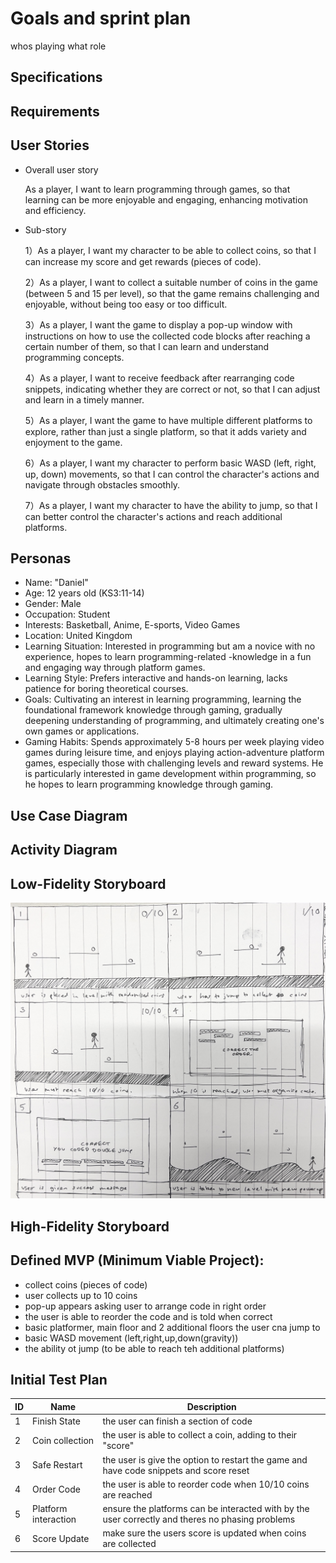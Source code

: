 # Goals and sprint plan

whos playing what role

## Specifications

## Requirements

## User Stories
 - Overall user story
 
   As a player, I want to learn programming through games, so that learning can be more enjoyable and engaging, enhancing motivation and efficiency.
 - Sub-story

   1）As a player, I want my character to be able to collect coins, so that I can increase my score and get rewards (pieces of code).

   2）As a player, I want to collect a suitable number of coins in the game (between 5 and 15 per level), so that the game remains challenging and enjoyable, without being too easy or too difficult.

   3）As a player, I want the game to display a pop-up window with instructions on how to use the collected code blocks after reaching a certain number of them, so that I can learn and understand programming concepts.

   4）As a player, I want to receive feedback after rearranging code snippets, indicating whether they are correct or not, so that I can adjust and learn in a timely manner.

   5）As a player, I want the game to have multiple different platforms to explore, rather than just a single platform, so that it adds variety and enjoyment to the game.

   6）As a player, I want my character to perform basic WASD (left, right, up, down) movements, so that I can control the character's actions and navigate through obstacles smoothly.

   7）As a player, I want my character to have the ability to jump, so that I can better control the character's actions and reach additional platforms.
   
## Personas
 - Name: "Daniel"
 - Age: 12 years old (KS3:11-14)
 - Gender: Male
 - Occupation: Student
 - Interests: Basketball, Anime, E-sports, Video Games
 - Location: United Kingdom
 - Learning Situation: Interested in programming but am a novice with no experience, hopes to learn programming-related -knowledge in a fun and engaging way through platform games.
 - Learning Style: Prefers interactive and hands-on learning, lacks patience for boring theoretical courses.
 - Goals: Cultivating an interest in learning programming, learning the foundational framework knowledge through gaming, gradually deepening understanding of programming, and ultimately creating one's own games or applications.
 - Gaming Habits: Spends approximately 5-8 hours per week playing video games during leisure time, and enjoys playing action-adventure platform games, especially those with challenging levels and reward systems. He is particularly interested in game development within programming, so he hopes to learn programming knowledge through gaming.

## Use Case Diagram

## Activity Diagram

## Low-Fidelity Storyboard

![Low Fid](/Res/MVP%20Storyboard.jpg )

## High-Fidelity Storyboard

## Defined MVP (Minimum Viable Project): 
 - collect coins (pieces of code)
 - user collects up to 10 coins
 - pop-up appears asking user to arrange code in right order
 - the user is able to reorder the code and is told when correct
 - basic platformer, main floor and 2 additional floors the user cna jump to
 - basic WASD movement (left,right,up,down(gravity))
 - the ability ot jump (to be able to reach teh additional platforms)


## Initial Test Plan

| ID | Name | Description |
| --- |----- | ----- |
| 1 | Finish State | the user can finish a section of code |
| 2| Coin collection| the user is able to collect a coin, adding to their "score"|
|3| Safe Restart| the user is give the option to restart the game and have code snippets and score reset |
|4| Order Code | the user is able to reorder code when 10/10 coins are reached|
|5| Platform interaction| ensure the platforms can be interacted with by the user correctly and theres no phasing problems|
|6|Score Update| make sure the users score is updated when coins are collected|


